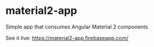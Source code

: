 # material2-app
Simple app that consumes Angular Material 2 components

See it live: https://material2-app.firebaseapp.com/
